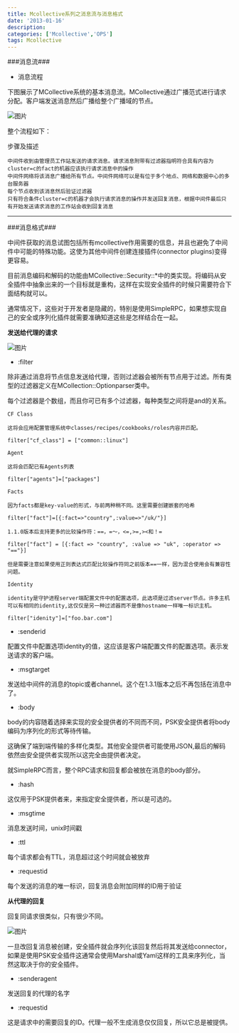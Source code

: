 ```yaml
---
title: Mcollective系列之消息流与消息格式
date: '2013-01-16'
description:
categories: ['Mcollective','OPS']
tags: Mcollective
---
```


###消息流###

+ 消息流程

下图展示了MCollective系统的基本消息流。MCollective通过广播范式进行请求分配。客户端发送消息然后广播给整个广播域的节点。

![图片]({{urls.media}}/mcollective/mcollective-message.png)

整个流程如下：

步骤及描述

    中间件收到由管理员工作站发送的请求消息。请求消息附带有过滤器指明符合具有内容为cluster=c的fact的机器应该执行请求消息中的操作
    中间件网络将该消息广播给所有节点。中间件网络可以是有位于多个地点、网络和数据中心的多台服务器
    每个节点收到该消息然后验证过滤器
    只有符合条件cluster=c的机器才会执行请求消息的操作并发送回复消息，根据中间件最后只有开始发送请求消息的工作站会收到回复消息

* * *

###消息格式###

中间件获取的消息试图包括所有mcollective作用需要的信息，并且也避免了中间件中可能的特殊功能。这使为其他中间件创建连接插件(connector plugins)变得更容易。

目前消息编码和解码的功能由MCollective::Security::*中的类实现。将编码从安全插件中抽象出来的一个目标就是重构，这样在实现安全插件的时候只需要符合下面结构就可以。

通常情况下，这些对于开发者是隐藏的，特别是使用SimpleRPC，如果想实现自己的安全或序列化插件就需要准确知道这些是怎样结合在一起。

<strong>发送给代理的请求</strong>

![图片]({{urls.media}}/mcollective/mcollective-request.png)

+ :filter

除非通过消息将节点信息发送给代理，否则过滤器会被所有节点用于过滤。所有类型的过滤器定义在MCollection::Optionparser类中。

每个过滤器是个数组，而且你可已有多个过滤器，每种类型之间将是and的关系。

    CF Class
    
    这将会应用配置管理系统中classes/recipes/cookbooks/roles内容并匹配。

    filter["cf_class"] = ["common::linux"]

    Agent

    这将会匹配已有Agents列表

    filter["agents"]=["packages"]

    Facts

    因为facts都是key-value的形式，与前两种稍不同。这里需要创建嵌套的哈希

    filter["fact"]=[{:fact=>"country",:value=>"/uk/"}]

    1.1.0版本后支持更多的比较操作符：==，=～，<=,>=,><和！=

    filter["fact"] = [{:fact => "country", :value => "uk", :operator => "=="}]

    但是需要注意如果使用正则表达式匹配比较操作符同之前版本==一样，因为混合使用会有兼容性问题。

    Identity

    identity是守护进程server端配置文件中的配置选项，此选项是过滤server节点。许多主机可以有相同的identity,这仅仅是另一种过滤器而不是像hostname一样唯一标识主机。

    filter["idenity"]=["foo.bar.com"]
+ :senderid

配置文件中配置选项identity的值，这应该是客户端配置文件的配置选项。表示发送请求的客户端。

+ :msgtarget

发送给中间件的消息的topic或者channel。这个在1.3.1版本之后不再包括在消息中了。

+ :body

body的内容随着选择来实现的安全提供者的不同而不同，PSK安全提供者将body编码为序列化的形式等待传输。

这确保了端到端传输的多样化类型。其他安全提供者可能使用JSON,最后的解码依然由安全提供者实现所以这完全由提供者决定。

就SimpleRPC而言，整个RPC请求和回复都会被放在消息的body部分。

+ :hash

这仅用于PSK提供者来，来指定安全提供者，所以是可选的。

+ :msgtime

消息发送时间，unix时间戳

+ :ttl

每个请求都会有TTL，消息超过这个时间就会被放弃

+ :requestid

每个发送的消息的唯一标识，回复消息会附加同样的ID用于验证

<strong>从代理的回复</strong>

回复同请求很类似，只有很少不同。

![图片]({{urls.media}}/mcollective/mcollective-response.png)

一旦改回复消息被创建，安全插件就会序列化该回复然后将其发送给connector，如果是使用PSK安全插件这通常会使用Marshal或Yaml这样的工具来序列化，当然这取决于你的安全插件。

+ :senderagent

发送回复的代理的名字

+ :requestid

这是请求中的需要回复的ID。代理一般不生成消息仅仅回复，所以它总是被提供。
 
